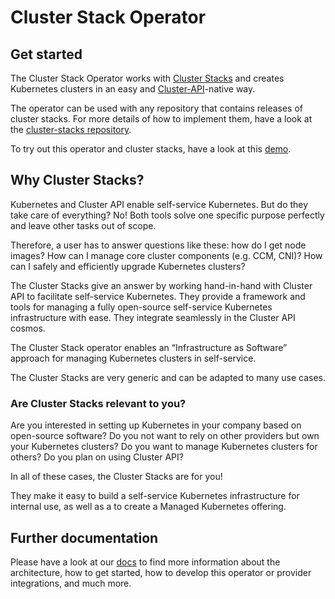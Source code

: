 # Cluster Stack Operator

## Get started

The Cluster Stack Operator works with [Cluster Stacks](https://github.com/SovereignCloudStack/cluster-stacks) and creates Kubernetes clusters in an easy and [Cluster-API](https://github.com/kubernetes-sigs/cluster-api)-native way.

The operator can be used with any repository that contains releases of cluster stacks. For more details of how to implement them, have a look at the [cluster-stacks repository](https://github.com/SovereignCloudStack/cluster-stacks).

To try out this operator and cluster stacks, have a look at this [demo](https://github.com/SovereignCloudStack/cluster-stacks-demo).

## Why Cluster Stacks?

Kubernetes and Cluster API enable self-service Kubernetes. But do they take care of everything? No! Both tools solve one specific purpose perfectly and leave other tasks out of scope. 

Therefore, a user has to answer questions like these: how do I get node images? How can I manage core cluster components (e.g. CCM, CNI)? How can I safely and efficiently upgrade Kubernetes clusters? 

The Cluster Stacks give an answer by working hand-in-hand with Cluster API to facilitate self-service Kubernetes. They provide a framework and tools for managing a fully open-source self-service Kubernetes infrastructure with ease. They integrate seamlessly in the Cluster API cosmos. 

The Cluster Stack operator enables an “Infrastructure as Software” approach for managing Kubernetes clusters in self-service.

The Cluster Stacks are very generic and can be adapted to many use cases. 

### Are Cluster Stacks relevant to you?

Are you interested in setting up Kubernetes in your company based on open-source software? Do you not want to rely on other providers but own your Kubernetes clusters? Do you want to manage Kubernetes clusters for others? Do you plan on using Cluster API?

In all of these cases, the Cluster Stacks are for you! 

They make it easy to build a self-service Kubernetes infrastructure for internal use, as well as a to create a Managed Kubernetes offering.


## Further documentation

Please have a look at our [docs](docs/README.md) to find more information about the architecture, how to get started, how to develop this operator or provider integrations, and much more.